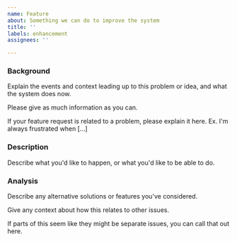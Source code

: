 ```yaml
---
name: Feature
about: Something we can do to improve the system
title: ''
labels: enhancement
assignees: ''

---
```


### Background

Explain the events and context leading up to this problem or idea, and what the system does now.

Please give as much information as you can.

If your feature request is related to a problem, please explain it here. Ex. I'm always frustrated when [...]

### Description

Describe what you'd like to happen, or what you'd like to be able to do.

### Analysis

Describe any alternative solutions or features you've considered.

Give any context about how this relates to other issues.

If parts of this seem like they might be separate issues, you can call that out here.

